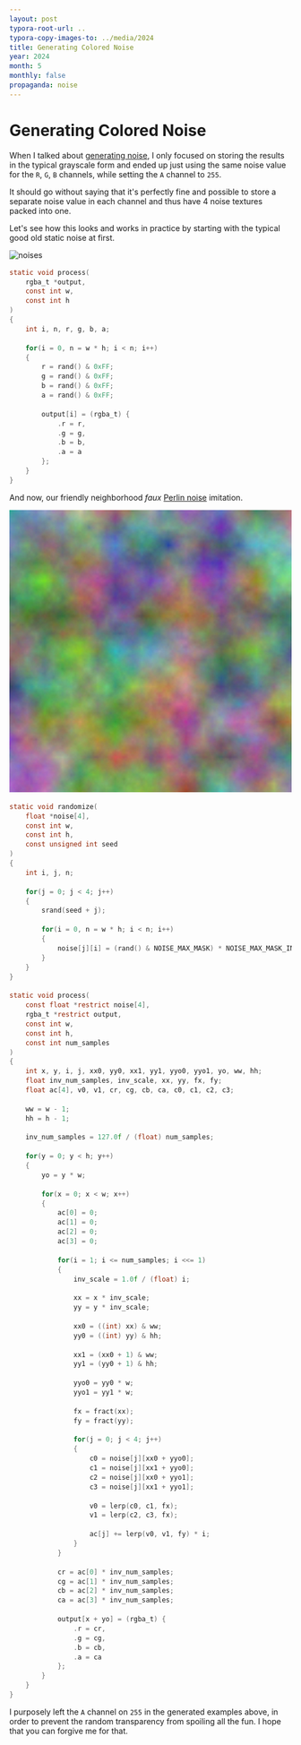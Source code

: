 ```yaml
---
layout: post
typora-root-url: ..
typora-copy-images-to: ../media/2024
title: Generating Colored Noise
year: 2024
month: 5
monthly: false
propaganda: noise
---
```


# Generating Colored Noise

When I talked about [generating noise][generatingnoise], I only focused on storing the results in the typical grayscale form and ended up just using the same noise value for the `R`, `G`, `B` channels, while setting the `A` channel to `255`.

It should go without saying that it's perfectly fine and possible to store a separate noise value in each channel and thus have 4 noise textures packed into one.

Let's see how this looks and works in practice by starting with the typical good old static noise at first.

![noises](/media/2024/noises.png)

```c
static void process(
    rgba_t *output,
    const int w,
    const int h
)
{
    int i, n, r, g, b, a;

    for(i = 0, n = w * h; i < n; i++)
    {
        r = rand() & 0xFF;
		g = rand() & 0xFF;
		b = rand() & 0xFF;
		a = rand() & 0xFF;

        output[i] = (rgba_t) {
            .r = r,
            .g = g,
            .b = b,
            .a = a
        };
    }
}
```

And now, our friendly neighborhood *faux* [Perlin noise][perlinnoise] imitation.

![noisebi](/media/2024/noisebi.png)

```c
static void randomize(
	float *noise[4],
	const int w,
	const int h,
	const unsigned int seed
)
{
	int i, j, n;

    for(j = 0; j < 4; j++)
    {
		srand(seed + j);

		for(i = 0, n = w * h; i < n; i++)
		{
			noise[j][i] = (rand() & NOISE_MAX_MASK) * NOISE_MAX_MASK_INV;
		}
    }
}

static void process(
	const float *restrict noise[4],
	rgba_t *restrict output,
	const int w,
	const int h,
	const int num_samples
)
{
	int x, y, i, j, xx0, yy0, xx1, yy1, yyo0, yyo1, yo, ww, hh;
	float inv_num_samples, inv_scale, xx, yy, fx, fy;
    float ac[4], v0, v1, cr, cg, cb, ca, c0, c1, c2, c3;

	ww = w - 1;
	hh = h - 1;

	inv_num_samples = 127.0f / (float) num_samples;

	for(y = 0; y < h; y++)
	{
		yo = y * w;

		for(x = 0; x < w; x++)
		{
			ac[0] = 0;
			ac[1] = 0;
			ac[2] = 0;
			ac[3] = 0;

			for(i = 1; i <= num_samples; i <<= 1)
			{
                inv_scale = 1.0f / (float) i;

				xx = x * inv_scale;
				yy = y * inv_scale;

				xx0 = ((int) xx) & ww;
				yy0 = ((int) yy) & hh;

				xx1 = (xx0 + 1) & ww;
				yy1 = (yy0 + 1) & hh;

				yyo0 = yy0 * w;
				yyo1 = yy1 * w;

                fx = fract(xx);
				fy = fract(yy);
                
                for(j = 0; j < 4; j++)
            	{
					c0 = noise[j][xx0 + yyo0];
					c1 = noise[j][xx1 + yyo0];
					c2 = noise[j][xx0 + yyo1];
					c3 = noise[j][xx1 + yyo1];

					v0 = lerp(c0, c1, fx);
					v1 = lerp(c2, c3, fx);

					ac[j] += lerp(v0, v1, fy) * i;
				}
            }

			cr = ac[0] * inv_num_samples;
			cg = ac[1] * inv_num_samples;
			cb = ac[2] * inv_num_samples;
			ca = ac[3] * inv_num_samples;
            
			output[x + yo] = (rgba_t) {
				.r = cr,
				.g = cg,
				.b = cb,
				.a = ca
			};
		}
	}
}
```

I purposely left the `A` channel on `255` in the generated examples above, in order to prevent the random transparency from spoiling all the fun. I hope that you can forgive me for that.

[generatingnoise]: /2023/12/17/generating-noise/
[perlinnoise]: https://en.wikipedia.org/wiki/Perlin_noise
